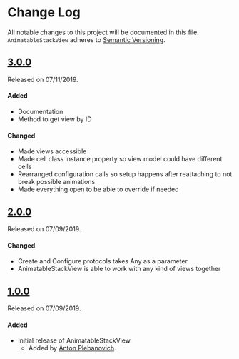 # Change Log
All notable changes to this project will be documented in this file.
`AnimatableStackView` adheres to [Semantic Versioning](http://semver.org/).

## [3.0.0](https://github.com/APUtils/AnimatableStackView/releases/tag/2.0.0)
Released on 07/11/2019.

#### Added
- Documentation
- Method to get view by ID

#### Changed
- Made views accessible
- Made cell class instance property so view model could have different cells
- Rearranged configuration calls so setup happens after reattaching to not break possible animations
- Made everything open to be able to override if needed


## [2.0.0](https://github.com/APUtils/AnimatableStackView/releases/tag/2.0.0)
Released on 07/09/2019.

#### Changed
- Create and Configure protocols takes Any as a parameter
- AnimatableStackView is able to work with any kind of views together


## [1.0.0](https://github.com/APUtils/AnimatableStackView/releases/tag/1.0.0)
Released on 07/09/2019.

#### Added
- Initial release of AnimatableStackView.
  - Added by [Anton Plebanovich](https://github.com/anton-plebanovich).
